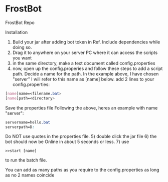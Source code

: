 # FrostBot
FrostBot Repo

Installation
1) Build your jar after adding bot token in Ref. Include dependencies while doing so.  
2) Drag it to anywhere on your server PC where it can access the scripts you want
3) in the same directory, make a text document called config.properties
4) now, open up the config.properies and follow these steps to add a script path.
Decide a name for the path. In the example above, I have chosen "server" I will refer to this name as [name] below.
add 2 lines to your config.properties: 
 ```css
[name]name=<filename.bat>
[name]path=<directory>
```
Save the properties file
Following the above, heres an example with name "server":
```css
servername=hello.bat
serverpath=D:
```
Do NOT use quotes in the properties file.
5) double click the jar file
6) the bot should now be Online in about 5 seconds or less.
7) use 

```>>start [name]```

to run the batch file.

You can add as many paths as you require to the config.properties as long as no 2 names coincide
